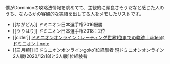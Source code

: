 
僕がDominionの攻略法情報を眺めてて、主観的に頭良さそうだなと感じた人のうち、なんらかの客観的な実績を出してる人をメモしたリストです。

- [[ながどん]] ドミニオン日本選手権2016優勝
- [[うりはり]] ドミニオン日本選手権2018：2位
- [[cider]] [ドミニオンオンライン：レーティング世界1位までの軌跡｜cider@ドミニオン｜note](https://note.com/cider_domi/n/n5a5ba13223b6)
- [[三月類]] 旧ドミニオンオンラインgoko1位経験者 現ドミニオンオンライン2人戦(2020/12/18)と3人戦1位経験者
